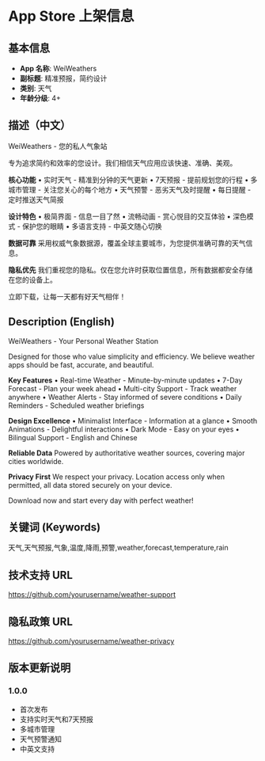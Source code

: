 # App Store 上架信息

## 基本信息
- **App 名称**: WeiWeathers
- **副标题**: 精准预报，简约设计
- **类别**: 天气
- **年龄分级**: 4+

## 描述（中文）

WeiWeathers - 您的私人气象站

专为追求简约和效率的您设计。我们相信天气应用应该快速、准确、美观。

**核心功能**
• 实时天气 - 精准到分钟的天气更新
• 7天预报 - 提前规划您的行程
• 多城市管理 - 关注您关心的每个地方
• 天气预警 - 恶劣天气及时提醒
• 每日提醒 - 定时推送天气简报

**设计特色**
• 极简界面 - 信息一目了然
• 流畅动画 - 赏心悦目的交互体验
• 深色模式 - 保护您的眼睛
• 多语言支持 - 中英文随心切换

**数据可靠**
采用权威气象数据源，覆盖全球主要城市，为您提供准确可靠的天气信息。

**隐私优先**
我们重视您的隐私。仅在您允许时获取位置信息，所有数据都安全存储在您的设备上。

立即下载，让每一天都有好天气相伴！

## Description (English)

WeiWeathers - Your Personal Weather Station

Designed for those who value simplicity and efficiency. We believe weather apps should be fast, accurate, and beautiful.

**Key Features**
• Real-time Weather - Minute-by-minute updates
• 7-Day Forecast - Plan your week ahead
• Multi-city Support - Track weather anywhere
• Weather Alerts - Stay informed of severe conditions
• Daily Reminders - Scheduled weather briefings

**Design Excellence**
• Minimalist Interface - Information at a glance
• Smooth Animations - Delightful interactions
• Dark Mode - Easy on your eyes
• Bilingual Support - English and Chinese

**Reliable Data**
Powered by authoritative weather sources, covering major cities worldwide.

**Privacy First**
We respect your privacy. Location access only when permitted, all data stored securely on your device.

Download now and start every day with perfect weather!

## 关键词 (Keywords)
天气,天气预报,气象,温度,降雨,预警,weather,forecast,temperature,rain

## 技术支持 URL
https://github.com/yourusername/weather-support

## 隐私政策 URL
https://github.com/yourusername/weather-privacy

## 版本更新说明

### 1.0.0
- 首次发布
- 支持实时天气和7天预报
- 多城市管理
- 天气预警通知
- 中英文支持